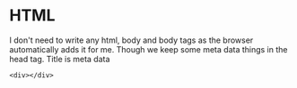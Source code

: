 # HTML 

I don't need to write any html, body and body tags as the browser automatically adds it for me.
Though we keep some meta data things in the head tag. Title is meta data


```
<div></div>

```